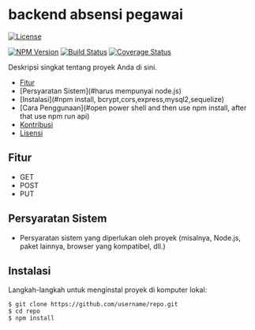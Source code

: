 # backend absensi pegawai

<!-- Backend absensi ppegawai -->

[![License](https://img.shields.io/badge/license-MIT-blue.svg)](https://opensource.org/licenses/MIT)

[![NPM Version](https://img.shields.io/npm/v/package-name.svg)](https://www.npmjs.com/package/package-name)
[![Build Status](https://travis-ci.org/username/repo.svg?branch=master)](https://travis-ci.org/username/repo)
[![Coverage Status](https://coveralls.io/repos/github/username/repo/badge.svg?branch=master)](https://coveralls.io/github/username/repo?branch=master)

<!-- Badges lainnya (Opsional) -->

<!-- Deskripsi Proyek -->

Deskripsi singkat tentang proyek Anda di sini.

<!-- Daftar Isi -->

- [Fitur](#Express-api)
- [Persyaratan Sistem](#harus mempunyai node.js)
- [Instalasi](#npm install, bcrypt,cors,express,mysql2,sequelize)
- [Cara Penggunaan](#open power shell and then use npm install, after that use npm run api)
- [Kontribusi](#kontribusi)
- [Lisensi](#lisensi)

<!-- Fitur -->

## Fitur

- GET
- POST
- PUT

<!-- Persyaratan Sistem -->

## Persyaratan Sistem

- Persyaratan sistem yang diperlukan oleh proyek (misalnya, Node.js, paket lainnya, browser yang kompatibel, dll.)

<!-- Instalasi -->

## Instalasi

Langkah-langkah untuk menginstal proyek di komputer lokal:

```shell
$ git clone https://github.com/username/repo.git
$ cd repo
$ npm install

